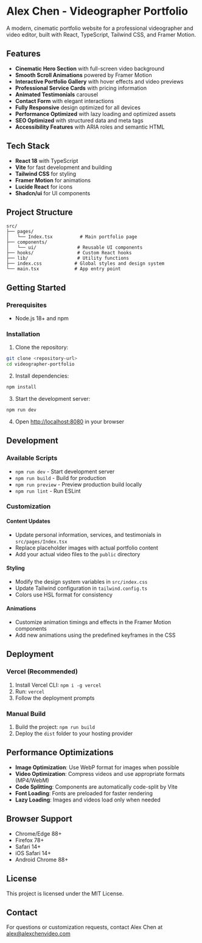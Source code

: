 
# Alex Chen - Videographer Portfolio

A modern, cinematic portfolio website for a professional videographer and video editor, built with React, TypeScript, Tailwind CSS, and Framer Motion.

## Features

- **Cinematic Hero Section** with full-screen video background
- **Smooth Scroll Animations** powered by Framer Motion
- **Interactive Portfolio Gallery** with hover effects and video previews
- **Professional Service Cards** with pricing information
- **Animated Testimonials** carousel
- **Contact Form** with elegant interactions
- **Fully Responsive** design optimized for all devices
- **Performance Optimized** with lazy loading and optimized assets
- **SEO Optimized** with structured data and meta tags
- **Accessibility Features** with ARIA roles and semantic HTML

## Tech Stack

- **React 18** with TypeScript
- **Vite** for fast development and building
- **Tailwind CSS** for styling
- **Framer Motion** for animations
- **Lucide React** for icons
- **Shadcn/ui** for UI components

## Project Structure

```
src/
├── pages/
│   └── Index.tsx          # Main portfolio page
├── components/
│   └── ui/               # Reusable UI components
├── hooks/                # Custom React hooks
├── lib/                  # Utility functions
├── index.css            # Global styles and design system
└── main.tsx             # App entry point
```

## Getting Started

### Prerequisites

- Node.js 18+ and npm

### Installation

1. Clone the repository:
```bash
git clone <repository-url>
cd videographer-portfolio
```

2. Install dependencies:
```bash
npm install
```

3. Start the development server:
```bash
npm run dev
```

4. Open [http://localhost:8080](http://localhost:8080) in your browser

## Development

### Available Scripts

- `npm run dev` - Start development server
- `npm run build` - Build for production
- `npm run preview` - Preview production build locally
- `npm run lint` - Run ESLint

### Customization

#### Content Updates
- Update personal information, services, and testimonials in `src/pages/Index.tsx`
- Replace placeholder images with actual portfolio content
- Add your actual video files to the `public` directory

#### Styling
- Modify the design system variables in `src/index.css`
- Update Tailwind configuration in `tailwind.config.ts`
- Colors use HSL format for consistency

#### Animations
- Customize animation timings and effects in the Framer Motion components
- Add new animations using the predefined keyframes in the CSS

## Deployment

### Vercel (Recommended)

1. Install Vercel CLI: `npm i -g vercel`
2. Run: `vercel`
3. Follow the deployment prompts

### Manual Build

1. Build the project: `npm run build`
2. Deploy the `dist` folder to your hosting provider

## Performance Optimizations

- **Image Optimization**: Use WebP format for images when possible
- **Video Optimization**: Compress videos and use appropriate formats (MP4/WebM)
- **Code Splitting**: Components are automatically code-split by Vite
- **Font Loading**: Fonts are preloaded for faster rendering
- **Lazy Loading**: Images and videos load only when needed

## Browser Support

- Chrome/Edge 88+
- Firefox 78+
- Safari 14+
- iOS Safari 14+
- Android Chrome 88+

## License

This project is licensed under the MIT License.

## Contact

For questions or customization requests, contact Alex Chen at alex@alexchenvideo.com
